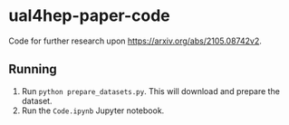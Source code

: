 # ual4hep-paper-code
Code for further research upon https://arxiv.org/abs/2105.08742v2.

## Running
1. Run `python prepare_datasets.py`. This will download and prepare the dataset.
2. Run the `Code.ipynb` Jupyter notebook.
